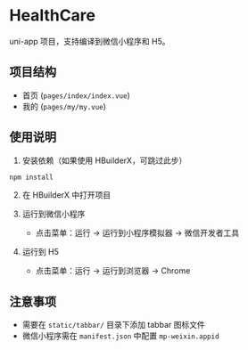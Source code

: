 # HealthCare

uni-app 项目，支持编译到微信小程序和 H5。

## 项目结构

- 首页 (`pages/index/index.vue`)
- 我的 (`pages/my/my.vue`)

## 使用说明

1. 安装依赖（如果使用 HBuilderX，可跳过此步）
```bash
npm install
```

2. 在 HBuilderX 中打开项目

3. 运行到微信小程序
   - 点击菜单：运行 -> 运行到小程序模拟器 -> 微信开发者工具

4. 运行到 H5
   - 点击菜单：运行 -> 运行到浏览器 -> Chrome

## 注意事项

- 需要在 `static/tabbar/` 目录下添加 tabbar 图标文件
- 微信小程序需在 `manifest.json` 中配置 `mp-weixin.appid`
